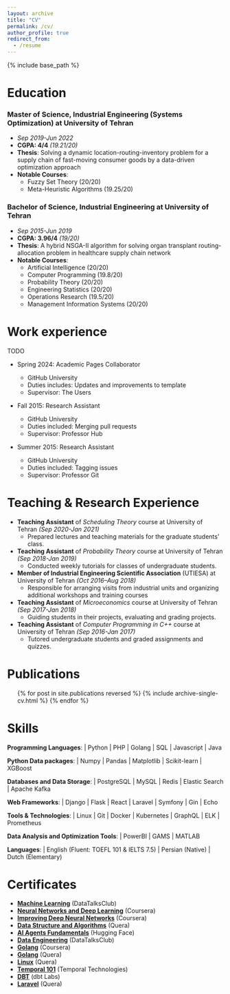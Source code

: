 ```yaml
---
layout: archive
title: "CV"
permalink: /cv/
author_profile: true
redirect_from:
  - /resume
---
```


{% include base_path %}

# Education

### Master of Science, Industrial Engineering (Systems Optimization) at **University of Tehran**

- _Sep 2019-Jun 2022_
- **CGPA: 4/4** _(19.21/20)_
- **Thesis**: Solving a dynamic location-routing-inventory problem for a supply chain of fast-moving consumer goods by a data-driven optimization approach
- **Notable Courses**:
  - Fuzzy Set Theory (20/20)
  - Meta-Heuristic Algorithms (19.25/20)

### Bachelor of Science, Industrial Engineering at **University of Tehran**

- _Sep 2015-Jun 2019_
- **CGPA: 3.96/4** _(19/20)_
- **Thesis**: A hybrid NSGA-II algorithm for solving organ transplant routing-allocation problem in healthcare supply chain network
- **Notable Courses**:
  - Artificial Intelligence (20/20)
  - Computer Programming (19.8/20)
  - Probability Theory (20/20)
  - Engineering Statistics (20/20)
  - Operations Research (19.5/20)
  - Management Information Systems (20/20)

# Work experience

TODO

- Spring 2024: Academic Pages Collaborator

  - GitHub University
  - Duties includes: Updates and improvements to template
  - Supervisor: The Users

- Fall 2015: Research Assistant

  - GitHub University
  - Duties included: Merging pull requests
  - Supervisor: Professor Hub

- Summer 2015: Research Assistant
  - GitHub University
  - Duties included: Tagging issues
  - Supervisor: Professor Git

# Teaching & Research Experience

- **Teaching Assistant** of _Scheduling Theory_ course at University of Tehran _(Sep 2020-Jan 2021)_
  - Prepared lectures and teaching materials for the graduate students’ class.
- **Teaching Assistant** of _Probability Theory_ course at University of Tehran _(Sep 2018-Jan 2019)_
  - Conducted weekly tutorials for classes of undergraduate students.
- **Member of Industrial Engineering Scientific Association** (UTIESA) at University of Tehran _(Oct 2016–Aug 2018)_
  - Responsible for arranging visits from industrial units and organizing additional workshops and training courses
- **Teaching Assistant** of _Microeconomics_ course at University of Tehran _(Sep 2017-Jan 2018)_
  - Guiding students in their projects, evaluating and grading projects.
- **Teaching Assistant** of _Computer Programming in C++_ course at University of Tehran _(Sep 2016-Jan 2017)_
  - Tutored undergraduate students and graded assignments and quizzes.

# Publications

  <ul>{% for post in site.publications reversed %}
    {% include archive-single-cv.html %}
  {% endfor %}</ul>

# Skills

**Programming Languages**: | Python | PHP | Golang | SQL | Javascript | Java

**Python Data packages**: | Numpy | Pandas | Matplotlib | Scikit-learn | XGBoost

**Databases and Data Storage**: | PostgreSQL | MySQL | Redis | Elastic Search | Apache Kafka

**Web Frameworks**: | Django | Flask | React | Laravel | Symfony | Gin | Echo

**Tools & Technologies**: | Linux | Git | Docker | Kubernetes | GraphQL | ELK | Prometheus

**Data Analysis and Optimization Tools**: | PowerBI | GAMS | MATLAB

**Languages**: | English (Fluent: TOEFL 101 & IELTS 7.5) | Persian (Native) | Dutch (Elementary)

# Certificates

- **[Machine Learning](https://certificate.datatalks.club/ml-zoomcamp/2023/3481f400d17ea5bdcaed692c4709d6b657a588e2.pdf)** (DataTalksClub)
- **[Neural Networks and Deep Learning](https://www.coursera.org/account/accomplishments/verify/4VJK5VNUJFKS?utm_source=link&utm_medium=certificate&utm_content=cert_image&utm_campaign=sharing_cta&utm_product=course)** (Coursera)
- **[Improving Deep Neural Networks](https://www.coursera.org/account/accomplishments/verify/BB5PV5BQUS68?utm_source=link&utm_medium=certificate&utm_content=cert_image&utm_campaign=sharing_cta&utm_product=course)** (Coursera)
- **[Data Structure and Algorithms](https://quera.org/media/public/quera_certificate/f8df1a6cae9941449b2d6c0f206ff8bb.jpg)** (Quera)
- **[AI Agents Fundamentals](https://cdn-lfs-us-1.hf.co/repos/f2/34/f2344151f60f6027c436821dc61cf3f27a46435de57df8df50ad02b5acca7c07/ae4352df9964229eb7cb8a262b7f345433ce7fdc4c373f742e986f37d0bb7bd6?response-content-disposition=inline%3B+filename*%3DUTF-8%27%272025-03-04.png%3B+filename%3D%222025-03-04.png%22%3B&response-content-type=image%2Fpng&Expires=1741153425&Policy=eyJTdGF0ZW1lbnQiOlt7IkNvbmRpdGlvbiI6eyJEYXRlTGVzc1RoYW4iOnsiQVdTOkVwb2NoVGltZSI6MTc0MTE1MzQyNX19LCJSZXNvdXJjZSI6Imh0dHBzOi8vY2RuLWxmcy11cy0xLmhmLmNvL3JlcG9zL2YyLzM0L2YyMzQ0MTUxZjYwZjYwMjdjNDM2ODIxZGM2MWNmM2YyN2E0NjQzNWRlNTdkZjhkZjUwYWQwMmI1YWNjYTdjMDcvYWU0MzUyZGY5OTY0MjI5ZWI3Y2I4YTI2MmI3ZjM0NTQzM2NlN2ZkYzRjMzczZjc0MmU5ODZmMzdkMGJiN2JkNj9yZXNwb25zZS1jb250ZW50LWRpc3Bvc2l0aW9uPSomcmVzcG9uc2UtY29udGVudC10eXBlPSoifV19&Signature=aG2ZBbovdrmU69%7EeuPZ%7E-EVVM--D3uzpLegJlI9PYksdpWob-Meaw-4trZOdW4KnLYKkrNelcCuhR5JDImYpQBUfthIsyCE99DLkHb5MUWJpNmz1fA6sw95EPqzpppMUPJMedVd6xZWvrq9DyAY7xoXPW5uOVQXLbAYcnY0srgnQjgGeUlwBT6%7E-M9SJC35DDDpU8KokqUi5mhNzS%7E9h-%7EtUflhvwqLwLaPIRFX83SG1i5gj1g1ygfk8aXIoBYjwbpwDyqXWCiViLC9DU59-6Ll0RK6FEKVtr1-Tp6wnrhR3Ar6C23hNkett-NKDxnQ9IOULrIiAlj6TgIn25clT9w__&Key-Pair-Id=K24J24Z295AEI9)** (Hugging Face)
- **[Data Engineering](https://certificate.datatalks.club/dezoomcamp/2024/3481f400d17ea5bdcaed692c4709d6b657a588e2.pdf)** (DataTalksClub)
- **[Golang](https://www.coursera.org/account/accomplishments/verify/NYR3QBYLTVUW?utm_campaign=sharing_cta&utm_content=cert_image&utm_medium=certificate&utm_product=course&utm_source=android)** (Coursera)
- **[Golang](https://quera.org/media/public/quera_certificate/308b9b83401844eebc5f5f979530c851.jpg)** (Quera)
- **[Linux](https://quera.org/media/public/quera_certificate/057908bf78d341e5a6c31d3cf2d2687f.jpg)** (Quera)
- **[Temporal 101](https://ibb.co/JyL4jMG)** (Temporal Technologies)
- **[DBT](https://www.credential.net/c7417459-3a44-41cc-8121-a9526598d224#acc.Sx7p14wE)** (dbt Labs)
- **[Laravel](https://quera.org/media/public/quera_certificate/6c2700964b7e4b6dbb280b328fa5a4f1.jpg)** (Quera)
